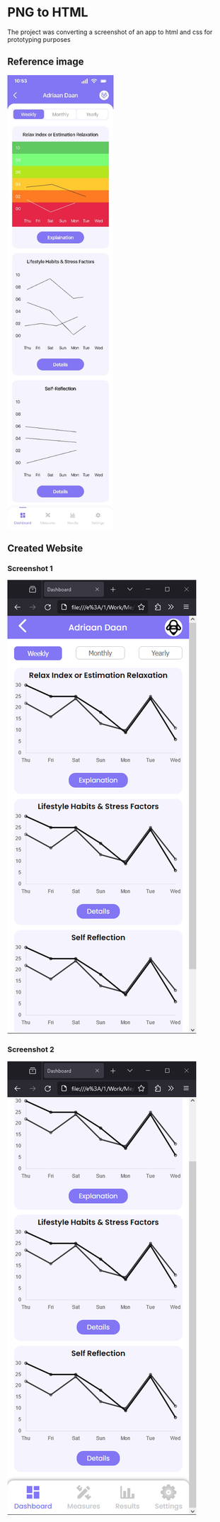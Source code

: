 # PNG to HTML

The project was converting a screenshot of an app to html and css for prototyping purposes

## Reference image

!["Dashboard Reference"](assets/images/Dashboard-reference.jpeg)

## Created Website

### Screenshot 1

!["Dashboard Website"](assets/images/Dashboard-Screenshot-1.png)

### Screenshot 2

!["Dashboard Website"](assets/images/Dashboard-Screenshot-2.png)